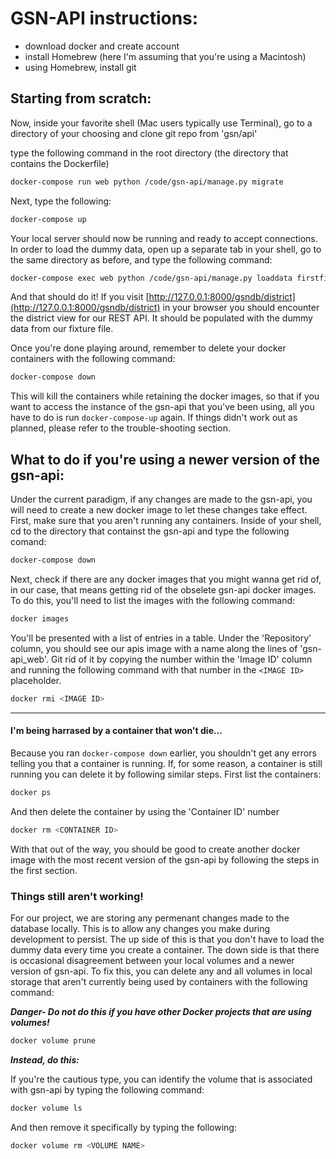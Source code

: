 
# GSN-API instructions:

* download docker and create account
* install Homebrew (here I'm assuming that you're using a Macintosh)
* using Homebrew, install git

## Starting from scratch:
Now, inside your favorite shell (Mac users typically use Terminal), go to a directory of your choosing and clone git repo from 'gsn/api'

type the following command in the root directory (the directory that contains the Dockerfile)

```bash
docker-compose run web python /code/gsn-api/manage.py migrate
```

Next, type the following:

```bash
docker-compose up
```

Your local server should now be running and ready to accept connections. In order to load the dummy data, open up a separate tab in your shell, go to the same directory as before, and type the following command:

```bash
docker-compose exec web python /code/gsn-api/manage.py loaddata firstfixture.json
```


And that should do it! If you visit [http://127.0.0.1:8000/gsndb/district](http://127.0.0.1:8000/gsndb/district) in your browser you should encounter the district view for our REST API. It should be populated with the dummy data from our fixture file. 

Once you're done playing around, remember to delete your docker containers with the following command:
```bash
docker-compose down
```

This will kill the containers while retaining the docker images, so that if you want to access the instance of the gsn-api that you've been using, all you have to do is run `docker-compose-up` again.
If things didn't work out as planned, please refer to the trouble-shooting section.

## What to do if you're using a newer version of the gsn-api:
Under the current paradigm, if any changes are made to the gsn-api, you will need to create a new docker image to let these changes take effect. First, make sure that you aren't running any containers. Inside of your shell, cd to the directory that containst the gsn-api and type the following comand:

```bash
docker-compose down
```

Next, check if there are any docker images that you might wanna get rid of, in our case, that means getting rid of the obselete gsn-api docker images. To do this, you'll need to list the images with the following command:
```bash
docker images
```
You'll be presented with a list of entries in a table. Under the 'Repository' column, you should see our apis image with a name along the lines of 'gsn-api_web'. Git rid of it by copying the number within the 'Image ID' column and running the following command with that number in the ```<IMAGE ID>``` placeholder.
```bash
docker rmi <IMAGE ID>
```
___
#### I'm being harrased by a container that won't die...
Because you ran `docker-compose down` earlier, you shouldn't get any errors telling you that a container is running. If, for some reason, a container is still running you can delete it by following similar steps. First list the containers:
```bash
docker ps
```
And then delete the container by using the 'Container ID' number
```bash
docker rm <CONTAINER ID>
```

With that out of the way, you should be good to create another docker image with the most recent version of the gsn-api by following the steps in the first section.

### Things still aren't working!
For our project, we are storing any permenant changes made to the database locally. This is to allow any changes you make during development to persist. The up side of this is that you don't have to load the dummy data every time you create a container. The down side is that there is occasional disagreement between your local volumes and a newer version of gsn-api. To fix this, you can delete any and all volumes in local storage that aren't currently being used by containers with the following command:

**_Danger- Do not do this if you have other Docker projects that are using volumes!_**
```bash
docker volume prune
```
**_Instead, do this:_**

If you're the cautious type, you can identify the volume that is associated with gsn-api by typing the following command:
```bash
docker volume ls
```
And then remove it specifically by typing the following:
```bash
docker volume rm <VOLUME NAME>
```

